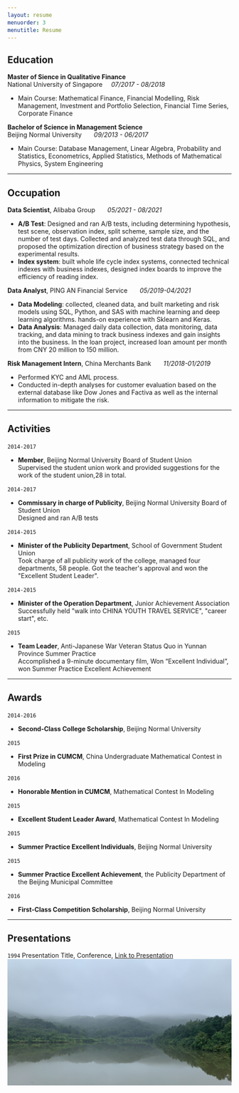 ```yaml
---
layout: resume
menuorder: 3
menutitle: Resume
---
```


## Education

__Master of Sience in Qualitative Finance__ <br>
National University of Singapore &nbsp; &nbsp; _07/2017 - 08/2018_ 

- Main Course: Mathematical Finance, Financial Modelling, Risk Management, Investment and Portfolio Selection, Financial Time Series, Corporate Finance

__Bachelor of Science in Management Science__   
Beijing Normal University &nbsp; &nbsp; &nbsp; _09/2013 - 06/2017_ 

- Main Course: Database Management, Linear Algebra, Probability and Statistics, Econometrics, Applied Statistics, Methods of Mathematical Physics, System Engineering

***

## Occupation

__Data Scientist__, Alibaba Group        &nbsp; &nbsp; &nbsp; _05/2021 - 08/2021_ 

- __A/B Test__: Designed and ran A/B tests, including determining hypothesis, test scene, observation index, split scheme, sample size, and the number of test days. Collected and analyzed test data through SQL, and proposed the optimization direction of business strategy based on the experimental results.<br>
- __Index system__: built whole life cycle index systems, connected technical indexes with business indexes, designed index boards to improve the efficiency of reading index.

__Data Analyst__, PING AN Financial Service      &nbsp; &nbsp; &nbsp; _05/2019-04/2021_ 

- __Data Modeling__: collected, cleaned data, and built marketing and risk models using SQL, Python, and SAS with machine learning and deep learning algorithms. hands-on experience with Sklearn and Keras.<br>
- __Data Analysis__: Managed daily data collection, data monitoring, data tracking, and data mining to track business indexes and gain insights into the business. In the loan project, increased loan amount per month from CNY 20 million to 150 million.

__Risk Management Intern__, China Merchants Bank      &nbsp; &nbsp; &nbsp; _11/2018-01/2019_

- Performed KYC and AML process.
- Conducted in-depth analyses for customer evaluation based on the external database like Dow Jones and Factiva as well as the internal information to mitigate the risk.

***

## Activities

`2014-2017`
- __Member__, Beijing Normal University Board of Student Union   <br>
Supervised the student union work and provided suggestions for the work of the student union,28 in total.

`2014-2017`
- __Commissary in charge of Publicity__, Beijing Normal University Board of Student Union   <br>
Designed and ran A/B tests

`2014-2015`
- __Minister of the Publicity Department__, School of Government Student Union       <br>
Took charge of all publicity work of the college, managed four departments, 58 people. 
Got the teacher's approval and won the "Excellent Student Leader". 

`2014-2015`
- __Minister of the Operation Department__, Junior Achievement Association    <br>
Successfully held "walk into CHINA YOUTH TRAVEL SERVICE", "career start", etc. 

`2015`
- __Team Leader__, Anti-Japanese War Veteran Status Quo in Yunnan Province Summer Practice <br>
Accomplished a 9-minute documentary film, Won “Excellent Individual”, won Summer Practice Excellent Achievement 

***

## Awards

`2014-2016`
- __Second-Class College Scholarship__, Beijing Normal University

`2015`
-  __First Prize in CUMCM__, China Undergraduate Mathematical Contest in Modeling

`2016`
-  __Honorable Mention in CUMCM__, Mathematical Contest In Modeling

`2015`
-  __Excellent Student Leader Award__, Mathematical Contest In Modeling

`2015`
-  __Summer Practice Excellent Individuals__, Beijing Normal University

`2015`
-  __Summer Practice Excellent Achievement__, the Publicity Department of the Beijing Municipal Committee

`2016`
- __First-Class Competition Scholarship__, Beijing Normal University

***

## Presentations

`1994`
Presentation Title, Conference, <a href="https://MyWebsite.tld/presentation1">Link to Presentation</a>
![picture](https://github.com/YuzhuGao/YuzhuGao.github.io/blob/649bf0465e94500834cee85807c758b9cbc1ec4e/images/IMG_7906.JPG)


<!-- ### Footer

Last updated: May 2013 -->


